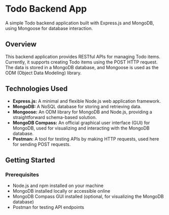 # Todo Backend App

A simple Todo backend application built with Express.js and MongoDB, using Mongoose for database interaction.

## Overview

This backend application provides RESTful APIs for managing Todo items. Currently, it supports creating Todo items using the POST HTTP request. The data is stored in a MongoDB database, and Mongoose is used as the ODM (Object Data Modeling) library.

## Technologies Used

- **Express.js:** A minimal and flexible Node.js web application framework.
- **MongoDB:** A NoSQL database for storing and retrieving data.
- **Mongoose:** An ODM library for MongoDB and Node.js, providing a straightforward schema-based solution.
- **MongoDB Compass:** An official graphical user interface (GUI) for MongoDB, used for visualizing and interacting with the MongoDB database.
- **Postman:** A tool for testing APIs by making HTTP requests, used here for sending POST requests.

## Getting Started

### Prerequisites

- Node.js and npm installed on your machine
- MongoDB installed locally or accessible online
- MongoDB Compass GUI installed (optional, for visualizing the MongoDB database)
- Postman for testing API endpoints
